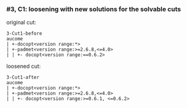 ### #3, C1: loosening with new solutions for the solvable cuts
original cut:

```
3-Cut1-before
aucome
| +-docopt<version range:*>
| +-padmet<version range:>=2.6.8,<=4.0>
| | +- docopt<version range:==0.6.2>
```




loosened cut:
```
3-Cut1-after
aucome
| +-docopt<version range:*>
| +-padmet<version range:>=2.6.8,<=4.0>
| | +- docopt<version range:>=0.6.1, <=0.6.2>
```




